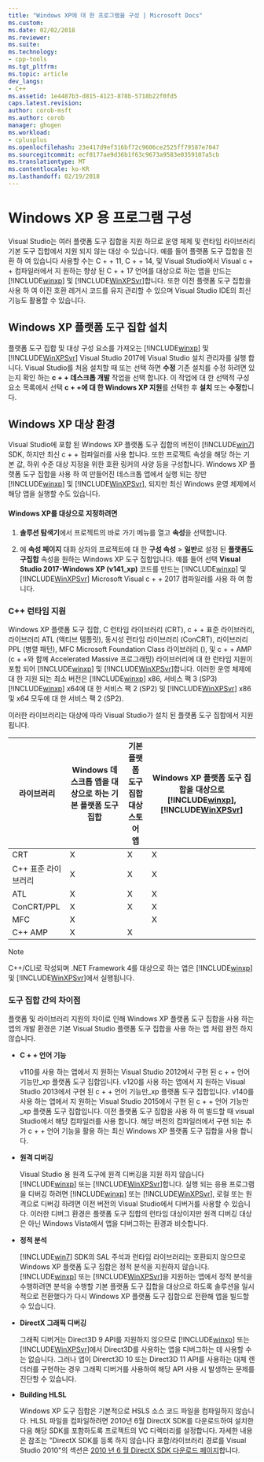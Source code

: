 ```yaml
---
title: "Windows XP에 대 한 프로그램을 구성 | Microsoft Docs"
ms.custom: 
ms.date: 02/02/2018
ms.reviewer: 
ms.suite: 
ms.technology:
- cpp-tools
ms.tgt_pltfrm: 
ms.topic: article
dev_langs:
- C++
ms.assetid: 1e4487b3-d815-4123-878b-5718b22f0fd5
caps.latest.revision: 
author: corob-msft
ms.author: corob
manager: ghogen
ms.workload:
- cplusplus
ms.openlocfilehash: 23e417d9ef316bf72c9606ce2525ff79587e7047
ms.sourcegitcommit: ecf0177ae9d36b1f63c9673a9583e0359107a5cb
ms.translationtype: MT
ms.contentlocale: ko-KR
ms.lasthandoff: 02/19/2018
---
```

# <a name="configuring-programs-for-windows-xp"></a>Windows XP 용 프로그램 구성

Visual Studio는 여러 플랫폼 도구 집합을 지원 하므로 운영 체제 및 런타임 라이브러리 기본 도구 집합에서 지원 되지 않는 대상 수 있습니다. 예를 들어 플랫폼 도구 집합을 전환 하 여 있습니다 사용할 수는 C + + 11, C + + 14, 및 Visual Studio에서 Visual c + + 컴파일러에서 지 원하는 향상 된 C + + 17 언어를 대상으로 하는 앱을 만드는 [!INCLUDE[winxp](../build/includes/winxp_md.md)] 및 [!INCLUDE[WinXPSvr](../build/includes/winxpsvr_md.md)]합니다. 또한 이전 플랫폼 도구 집합을 사용 하 여 이진 호환 레거시 코드를 유지 관리할 수 있으며 Visual Studio IDE의 최신 기능도 활용할 수 있습니다.

## <a name="install-the-windows-xp-platform-toolset"></a>Windows XP 플랫폼 도구 집합 설치
플랫폼 도구 집합 및 대상 구성 요소를 가져오는 [!INCLUDE[winxp](../build/includes/winxp_md.md)] 및 [!INCLUDE[WinXPSvr](../build/includes/winxpsvr_md.md)] Visual Studio 2017에 Visual Studio 설치 관리자를 실행 합니다. Visual Studio를 처음 설치할 때 또는 선택 하면 **수정** 기존 설치를 수정 하려면 있는지 확인 하는 **c + + 데스크톱 개발** 작업을 선택 합니다. 이 작업에 대 한 선택적 구성 요소 목록에서 선택 **c + +에 대 한 Windows XP 지원**를 선택한 후 **설치** 또는 **수정**합니다.

## <a name="windows-xp-targeting-experience"></a>Windows XP 대상 환경

Visual Studio에 포함 된 Windows XP 플랫폼 도구 집합의 버전이 [!INCLUDE[win7](../build/includes/win7_md.md)] SDK, 하지만 최신 c + + 컴파일러를 사용 합니다. 또한 프로젝트 속성을 해당 하는 기본 값, 하위 수준 대상 지정을 위한 호환 링커의 사양 등을 구성합니다. Windows XP 플랫폼 도구 집합을 사용 하 여 만들어진 데스크톱 앱에서 실행 되는 창만 [!INCLUDE[winxp](../build/includes/winxp_md.md)] 및 [!INCLUDE[WinXPSvr](../build/includes/winxpsvr_md.md)], 되지만 최신 Windows 운영 체제에서 해당 앱을 실행할 수도 있습니다.

#### <a name="to-target-windows-xp"></a>Windows XP를 대상으로 지정하려면

1. **솔루션 탐색기**에서 프로젝트의 바로 가기 메뉴를 열고 **속성**을 선택합니다.

1. 에 **속성 페이지** 대화 상자의 프로젝트에 대 한 **구성 속성** > **일반**로 설정 된 **플랫폼도구집합** 속성을 원하는 Windows XP 도구 집합입니다. 예를 들어 선택 **Visual Studio 2017-Windows XP (v141_xp)** 코드를 만드는 [!INCLUDE[winxp](../build/includes/winxp_md.md)] 및 [!INCLUDE[WinXPSvr](../build/includes/winxpsvr_md.md)] Microsoft Visual c + + 2017 컴파일러를 사용 하 여 합니다.

### <a name="c-runtime-support"></a>C++ 런타임 지원

Windows XP 플랫폼 도구 집합, C 런타임 라이브러리 (CRT), c + + 표준 라이브러리, 라이브러리 ATL (액티브 템플릿), 동시성 런타임 라이브러리 (ConCRT), 라이브러리 PPL (병렬 패턴), MFC Microsoft Foundation Class 라이브러리 (), 및 c + + AMP (c + +와 함께 Accelerated Massive 프로그래밍) 라이브러리에 대 한 런타임 지원이 포함 되어 [!INCLUDE[winxp](../build/includes/winxp_md.md)] 및 [!INCLUDE[WinXPSvr](../build/includes/winxpsvr_md.md)]합니다. 이러한 운영 체제에 대 한 지원 되는 최소 버전은 [!INCLUDE[winxp](../build/includes/winxp_md.md)] x86, 서비스 팩 3 (SP3) [!INCLUDE[winxp](../build/includes/winxp_md.md)] x64에 대 한 서비스 팩 2 (SP2) 및 [!INCLUDE[WinXPSvr](../build/includes/winxpsvr_md.md)] x86 및 x64 모두에 대 한 서비스 팩 2 (SP2).

이러한 라이브러리는 대상에 따라 Visual Studio가 설치 된 플랫폼 도구 집합에서 지원 됩니다.

|라이브러리|Windows 데스크톱 앱을 대상으로 하는 기본 플랫폼 도구 집합|기본 플랫폼 도구 집합 대상 스토어 앱|Windows XP 플랫폼 도구 집합을 대상으로 [!INCLUDE[winxp](../build/includes/winxp_md.md)], [!INCLUDE[WinXPSvr](../build/includes/winxpsvr_md.md)]|
|---|---|---|---|
|CRT|X|X|X|
|C++ 표준 라이브러리|X|X|X|
|ATL|X|X|X|
|ConCRT/PPL|X|X|X|
|MFC|X||X|
|C++ AMP|X|X||

> [!NOTE]
> C++/CLI로 작성되며 .NET Framework 4를 대상으로 하는 앱은 [!INCLUDE[winxp](../build/includes/winxp_md.md)] 및 [!INCLUDE[WinXPSvr](../build/includes/winxpsvr_md.md)]에서 실행됩니다.

### <a name="differences-between-the-toolsets"></a>도구 집합 간의 차이점

플랫폼 및 라이브러리 지원의 차이로 인해 Windows XP 플랫폼 도구 집합을 사용 하는 앱의 개발 환경은 기본 Visual Studio 플랫폼 도구 집합을 사용 하는 앱 처럼 완전 하지 않습니다.

- **C + + 언어 기능**

   v110를 사용 하는 앱에서 지 원하는 Visual Studio 2012에서 구현 된 c + + 언어 기능만\_xp 플랫폼 도구 집합입니다. v120를 사용 하는 앱에서 지 원하는 Visual Studio 2013에서 구현 된 c + + 언어 기능만\_xp 플랫폼 도구 집합입니다. v140를 사용 하는 앱에서 지 원하는 Visual Studio 2015에서 구현 된 c + + 언어 기능만\_xp 플랫폼 도구 집합입니다. 이전 플랫폼 도구 집합을 사용 하 여 빌드할 때 visual Studio에서 해당 컴파일러를 사용 합니다. 해당 버전의 컴파일러에서 구현 되는 추가 c + + 언어 기능을 활용 하는 최신 Windows XP 플랫폼 도구 집합을 사용 합니다.

- **원격 디버깅**

   Visual Studio 용 원격 도구에 원격 디버깅을 지원 하지 않습니다 [!INCLUDE[winxp](../build/includes/winxp_md.md)] 또는 [!INCLUDE[WinXPSvr](../build/includes/winxpsvr_md.md)]합니다. 실행 되는 응용 프로그램을 디버깅 하려면 [!INCLUDE[winxp](../build/includes/winxp_md.md)] 또는 [!INCLUDE[WinXPSvr](../build/includes/winxpsvr_md.md)], 로컬 또는 원격으로 디버깅 하려면 이전 버전의 Visual Studio에서 디버거를 사용할 수 있습니다. 이러한 디버그 환경은 플랫폼 도구 집합의 런타임 대상이지만 원격 디버깅 대상은 아닌 Windows Vista에서 앱을 디버그하는 환경과 비슷합니다.

- **정적 분석**

   [!INCLUDE[win7](../build/includes/win7_md.md)] SDK의 SAL 주석과 런타임 라이브러리는 호환되지 않으므로 Windows XP 플랫폼 도구 집합은 정적 분석을 지원하지 않습니다. [!INCLUDE[winxp](../build/includes/winxp_md.md)] 또는 [!INCLUDE[WinXPSvr](../build/includes/winxpsvr_md.md)]을 지원하는 앱에서 정적 분석을 수행하려면 분석을 수행할 기본 플랫폼 도구 집합을 대상으로 하도록 솔루션을 일시적으로 전환했다가 다시 Windows XP 플랫폼 도구 집합으로 전환해 앱을 빌드할 수 있습니다.

- **DirectX 그래픽 디버깅**

     그래픽 디버거는 Direct3D 9 API를 지원하지 않으므로 [!INCLUDE[winxp](../build/includes/winxp_md.md)] 또는 [!INCLUDE[WinXPSvr](../build/includes/winxpsvr_md.md)]에서 Direct3D를 사용하는 앱을 디버그하는 데 사용할 수는 없습니다. 그러나 앱이 Direrct3D 10 또는 Direct3D 11 API를 사용하는 대체 렌더러를 구현하는 경우 그래픽 디버거를 사용하여 해당 API 사용 시 발생하는 문제를 진단할 수 있습니다.

- **Building HLSL**

   Windows XP 도구 집합은 기본적으로 HSLS 소스 코드 파일을 컴파일하지 않습니다. HLSL 파일을 컴파일하려면 2010년 6월 DirectX SDK를 다운로드하여 설치한 다음 해당 SDK를 포함하도록 프로젝트의 VC 디렉터리를 설정합니다. 자세한 내용은 참조는 "DirectX SDK를 등록 하지 않습니다 포함/라이브러리 경로를 Visual Studio 2010"의 섹션은 [2010 년 6 월 DirectX SDK 다운로드 페이지](http://www.microsoft.com/download/details.aspx?displaylang=en&id=6812)합니다.
